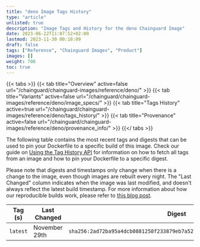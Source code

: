 ```yaml
---
title: "deno Image Tags History"
type: "article"
unlisted: true
description: "Image Tags and History for the deno Chainguard Image"
date: 2023-06-22T11:07:52+02:00
lastmod: 2023-11-30 00:18:09
draft: false
tags: ["Reference", "Chainguard Images", "Product"]
images: []
weight: 700
toc: true
---
```


{{< tabs >}}
{{< tab title="Overview" active=false url="/chainguard/chainguard-images/reference/deno/" >}}
{{< tab title="Variants" active=false url="/chainguard/chainguard-images/reference/deno/image_specs/" >}}
{{< tab title="Tags History" active=true url="/chainguard/chainguard-images/reference/deno/tags_history/" >}}
{{< tab title="Provenance" active=false url="/chainguard/chainguard-images/reference/deno/provenance_info/" >}}
{{</ tabs >}}

The following table contains the most recent tags and digests that can be used to pin your Dockerfile to a specific build of this image. Check our guide on [Using the Tag History API](/chainguard/chainguard-images/using-the-tag-history-api/) for information on how to fetch all tags from an image and how to pin your Dockerfile to a specific digest.

Please note that digests and timestamps only change when there is a change to the image, even though images are rebuilt every night. The "Last Changed" column indicates when the image was last modified, and doesn't always reflect the latest build timestamp. For more information about how our reproducible builds work, please refer to [this blog post](https://www.chainguard.dev/unchained/reproducing-chainguards-reproducible-image-builds).

| Tag (s)   | Last Changed  | Digest                                                                    |
|-----------|---------------|---------------------------------------------------------------------------|
|  `latest` | November 29th | `sha256:2ad72ba95a4dcb0881258f233879eb7a52bcb441411c6cc99c7d9ab0830a8c92` |

